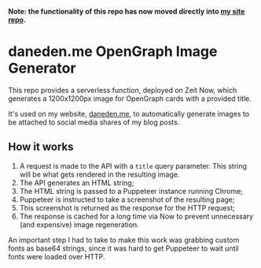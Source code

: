 **Note: the functionality of this repo has now moved directly into [my site repo](https://github.com/daneden/daneden.me).**

# daneden.me OpenGraph Image Generator

This repo provides a serverless function, deployed on Zeit Now, which generates a 1200x1200px image for OpenGraph cards with a provided title.

It's used on my website, [daneden.me](https://daneden.me), to automatically generate images to be attached to social media shares of my blog posts.

## How it works

1. A request is made to the API with a `title` query parameter. This string will be what gets rendered in the resulting image.
2. The API generates an HTML string;
3. The HTML string is passed to a Puppeteer instance running Chrome;
4. Puppeteer is instructed to take a screenshot of the resulting page;
5. This screenshot is returned as the response for the HTTP request;
6. The response is cached for a long time via Now to prevent unnecessary (and expensive) image regeneration.

An important step I had to take to make this work was grabbing custom fonts as base64 strings, since it was hard to get Puppeteer to wait until fonts were loaded over HTTP.
